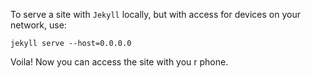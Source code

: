 To serve a site with `Jekyll` locally, but with access for devices on your network, use:
```
jekyll serve --host=0.0.0.0
```

Voila! Now you can access the site with you r phone.
